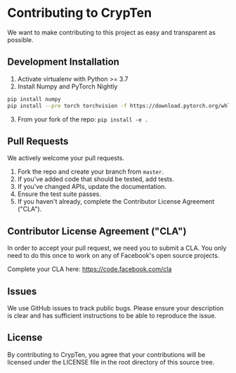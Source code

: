 # Contributing to CrypTen
We want to make contributing to this project as easy and transparent as
possible.

## Development Installation

1. Activate virtualenv with Python >= 3.7
2. Install Numpy and PyTorch Nightly
```bash
pip install numpy
pip install --pre torch torchvision -f https://download.pytorch.org/whl/nightly/cpu/torch_nightly.html
```
3. From your fork of the repo: `pip install -e .`

## Pull Requests
We actively welcome your pull requests.

1. Fork the repo and create your branch from `master`.
2. If you've added code that should be tested, add tests.
3. If you've changed APIs, update the documentation.
4. Ensure the test suite passes.
5. If you haven't already, complete the Contributor License Agreement ("CLA").

## Contributor License Agreement ("CLA")
In order to accept your pull request, we need you to submit a CLA. You only need
to do this once to work on any of Facebook's open source projects.

Complete your CLA here: <https://code.facebook.com/cla>

## Issues
We use GitHub issues to track public bugs. Please ensure your description is
clear and has sufficient instructions to be able to reproduce the issue.

## License
By contributing to CrypTen, you agree that your contributions will be licensed
under the LICENSE file in the root directory of this source tree.

